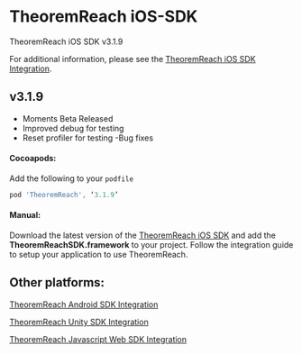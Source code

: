# TheoremReach iOS-SDK

TheoremReach iOS SDK v3.1.9

For additional information, please see the [TheoremReach iOS SDK Integration](https://theoremreach.com/docs/ios).

## v3.1.9
- Moments Beta Released
- Improved debug for testing
- Reset profiler for testing
-Bug fixes

#### Cocoapods:

Add the following to your `podfile`

  ```groovy
  pod 'TheoremReach', ‘3.1.9’  
  ```

  #### Manual:

  Download the latest version of the [TheoremReach iOS SDK](https://github.com/theoremreach/iOSSDK) and add the **TheoremReachSDK.framework** to your project. Follow the integration guide to setup your application to use TheoremReach.

## Other platforms:

[TheoremReach Android SDK Integration](https://theoremreach.com/docs/android)

[TheoremReach Unity SDK Integration](https://theoremreach.com/docs/unity)

[TheoremReach Javascript Web SDK Integration](https://theoremreach.com/docs/web)  

